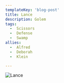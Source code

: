 ```yaml
---
templateKey: 'blog-post'
title: Lance
description: Golem
tags:
  -  Scissors
  -  Defense
  -  Swamp
allies:
  -  Alfred
  -  Deborah
  -  Klein

---
```

![Lance](/img/Lance.png)
